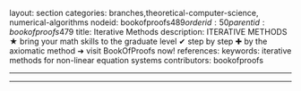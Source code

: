 layout: section
categories: branches,theoretical-computer-science, numerical-algorithms
nodeid: bookofproofs$489
orderid: 50
parentid: bookofproofs$479
title: Iterative Methods
description: ITERATIVE METHODS ★ bring your math skills to the graduate level ✔ step by step ✚ by the axiomatic method ➜ visit BookOfProofs now!
references: 
keywords: iterative methods for non-linear equation systems
contributors: bookofproofs

---


---


